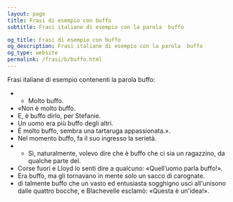 ```yaml
---
layout: page
title: Frasi di esempio con buffo 
subtitle: Frasi italiane di esempio con la parola  buffo

og_title: Frasi di esempio con buffo 
og_description: Frasi italiane di esempio con la parola  buffo
og_type: website
permalink: /frasi/b/buffo.html
---
```


Frasi italiane di esempio contenenti la parola buffo:


- - Molto buffo.
- «Non è molto buffo.
- E, è buffo dirlo, per Stefanie.
- Un uomo era più buffo degli altri.
- È molto buffo, sembra una tartaruga appassionata.».
- Nel momento buffo, fa il suo ingresso la serietà.
- - Sì, naturalmente, volevo dire che è buffo che ci sia un ragazzino, da qualche parte del.
- Corse fuori e Lloyd lo sentì dire a qualcuno: «Quell’uomo parla buffo!».
- Era buffo, ma gli tornavano in mente solo un sacco di carognate.
- di talmente buffo che un vasto ed entusiasta sogghigno uscì all'unisono dalle quattro bocche, e Blachevelle esclamò: «Questa è un'idea!».
